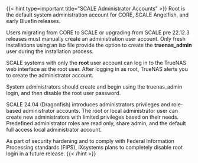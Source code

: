 &NewLine;

{{< hint type=important title="SCALE Administrator Accounts" >}}
Root is the default system administration account for CORE, SCALE Angelfish, and early Bluefin releases.

Users migrating from CORE to SCALE or upgrading from SCALE pre 22.12.3 releases must manually create an administration user account.
Only fresh installations using an <file>iso</file> file provide the option to create the **truenas_admin** user during the installation process.

SCALE systems with only the **root** user account can log in to the TrueNAS web interface as the root user.
After logging in as root, TrueNAS alerts you to create the administrator account.

System administrators should create and begin using the truenas_admin login, and then disable the root user password.

SCALE 24.04 (Dragonfish) introduces administrators privileges and role-based administrator accounts.
The root or local administrator user can create new administrators with limited privileges based on their needs.
Predefined administrator roles are read only, share admin, and the default full access local administrator account.
<!-- The local administrator or root user can create custom admin roles and privileges to suit individual use cases. -->

As part of security hardening and to comply with Federal Information Processing standards (FIPS), iXsystems plans to completely disable root login in a future release.
{{< /hint >}}